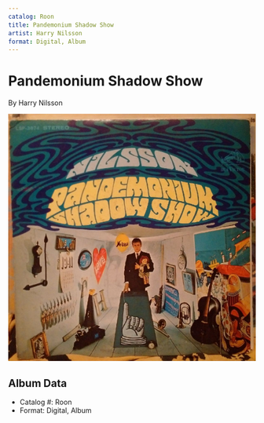 ```yaml
---
catalog: Roon
title: Pandemonium Shadow Show
artist: Harry Nilsson
format: Digital, Album
---
```


# Pandemonium Shadow Show

By Harry Nilsson

![](../../assets/albumcovers/Harry_Nilsson-Pandemonium_Shadow_Show.png)

## Album Data

- Catalog #: Roon
- Format: Digital, Album

